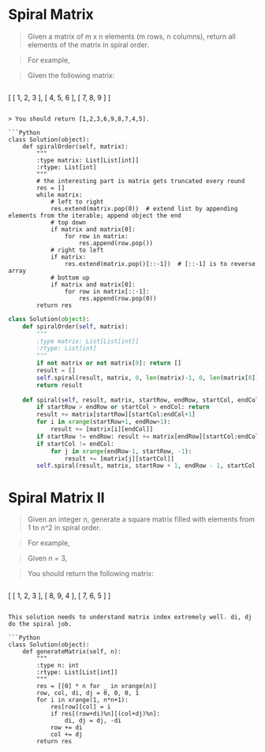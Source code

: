 # Spiral Matrix

> Given a matrix of m x n elements (m rows, n columns), return all elements of the matrix in spiral order.

> For example,

> Given the following matrix:

> ```
[
 [ 1, 2, 3 ],
 [ 4, 5, 6 ],
 [ 7, 8, 9 ]
]
```

> You should return [1,2,3,6,9,8,7,4,5].

```Python
class Solution(object):
    def spiralOrder(self, matrix):
        """
        :type matrix: List[List[int]]
        :rtype: List[int]
        """
        # the interesting part is matrix gets truncated every round
        res = []
        while matrix:
            # left to right
            res.extend(matrix.pop(0))  # extend list by appending elements from the iterable; append object the end
            # top down
            if matrix and matrix[0]:
                for row in matrix:
                    res.append(row.pop())
            # right to left
            if matrix:
                res.extend(matrix.pop()[::-1])  # [::-1] is to reverse array
            # bottom up
            if matrix and matrix[0]:
                for row in matrix[::-1]:
                    res.append(row.pop(0))
        return res
```

```Python
class Solution(object):
    def spiralOrder(self, matrix):
        """
        :type matrix: List[List[int]]
        :rtype: List[int]
        """
        if not matrix or not matrix[0]: return []
        result = []
        self.spiral(result, matrix, 0, len(matrix)-1, 0, len(matrix[0])-1)
        return result
    
    def spiral(self, result, matrix, startRow, endRow, startCol, endCol):
        if startRow > endRow or startCol > endCol: return
        result += matrix[startRow][startCol:endCol+1]
        for i in xrange(startRow+1, endRow+1):
            result += [matrix[i][endCol]]
        if startRow != endRow: result += matrix[endRow][startCol:endCol][::-1]
        if startCol != endCol:
            for j in xrange(endRow-1, startRow, -1):
                result += [matrix[j][startCol]]
        self.spiral(result, matrix, startRow + 1, endRow - 1, startCol + 1, endCol - 1)
```

# Spiral Matrix II

> Given an integer n, generate a square matrix filled with elements from 1 to n^2 in spiral order.

> For example,

> Given n = 3,

> You should return the following matrix:

> ```
[
 [ 1, 2, 3 ],
 [ 8, 9, 4 ],
 [ 7, 6, 5 ]
]
```

This solution needs to understand matrix index extremely well. di, dj do the spiral job.

```Python
class Solution(object):
    def generateMatrix(self, n):
        """
        :type n: int
        :rtype: List[List[int]]
        """
        res = [[0] * n for _ in xrange(n)]
        row, col, di, dj = 0, 0, 0, 1
        for i in xrange(1, n*n+1):
            res[row][col] = i
            if res[(row+di)%n][(col+dj)%n]:
                di, dj = dj, -di
            row += di
            col += dj
        return res
```
